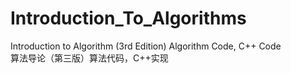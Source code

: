 # Introduction_To_Algorithms
Introduction to Algorithm (3rd Edition) Algorithm Code, C++ Code<br/>
算法导论（第三版）算法代码，C++实现
